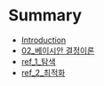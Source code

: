 # Summary

* [Introduction](README.md)
* [02\_베이시안 결정이론](02_bca0-c774-c2dc-c548-acb0-c815-c774-b860.md)
* [ref\_1\_탐색](ref1-d0d0-c0c9.md)
* [ref\_2\_최적화](ref2-cd5c-c801-d654.md)

